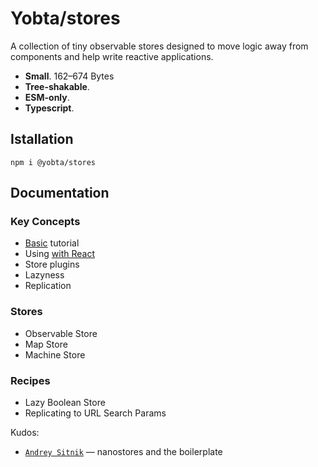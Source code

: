 # Yobta/stores

A collection of tiny observable stores designed to move logic away from components and help write reactive applications.

- **Small**. 162–674 Bytes
- **Tree-shakable**.
- **ESM-only**.
- **Typescript**.

## Istallation

```
npm i @yobta/stores
```

## Documentation

### Key Concepts

- [Basic](./docs/basic-tutorial.md) tutorial
- Using [with React](./docs/using-with-react.md)
- Store plugins
- Lazyness
- Replication

### Stores

- Observable Store
- Map Store
- Machine Store

### Recipes

- Lazy Boolean Store
- Replicating to URL Search Params

Kudos:

- [`Andrey Sitnik`] — nanostores and the boilerplate

[`andrey sitnik`]: https://sitnik.ru
